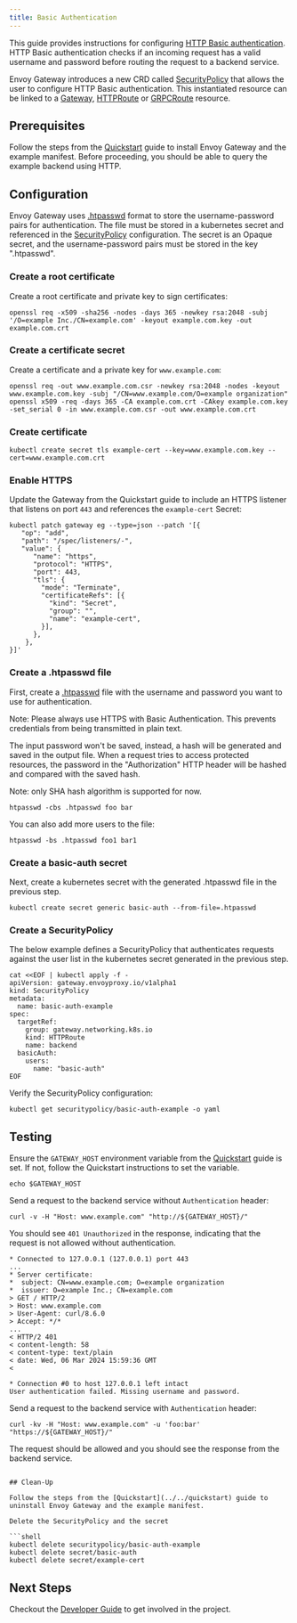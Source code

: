 ```yaml
---
title: Basic Authentication
---
```


This guide provides instructions for configuring [HTTP Basic authentication](https://tools.ietf.org/html/rfc2617). HTTP Basic authentication checks if an incoming request has a valid username and password before routing the request to a backend service.

Envoy Gateway introduces a new CRD called [SecurityPolicy](../../contributions/design/security-policy) that allows the user to configure HTTP Basic authentication. This instantiated resource can be linked to a [Gateway](https://gateway-api.sigs.k8s.io/api-types/gateway), [HTTPRoute](https://gateway-api.sigs.k8s.io/api-types/httproute) or [GRPCRoute](https://gateway-api.sigs.k8s.io/api-types/grpcroute) resource.

## Prerequisites

Follow the steps from the [Quickstart](../../quickstart) guide to install Envoy Gateway and the example manifest. Before proceeding, you should be able to query the example backend using HTTP.

## Configuration

Envoy Gateway uses [.htpasswd](https://httpd.apache.org/docs/current/programs/htpasswd.html) format to store the username-password pairs for authentication. The file must be stored in a kubernetes secret and referenced in the [SecurityPolicy](../../contributions/design/security-policy) configuration. The secret is an Opaque secret, and the username-password pairs must be stored in the key ".htpasswd".

### Create a root certificate

Create a root certificate and private key to sign certificates:

```shell
openssl req -x509 -sha256 -nodes -days 365 -newkey rsa:2048 -subj '/O=example Inc./CN=example.com' -keyout example.com.key -out example.com.crt
```

### Create a certificate secret

Create a certificate and a private key for `www.example.com`:

```shell
openssl req -out www.example.com.csr -newkey rsa:2048 -nodes -keyout www.example.com.key -subj "/CN=www.example.com/O=example organization"
openssl x509 -req -days 365 -CA example.com.crt -CAkey example.com.key -set_serial 0 -in www.example.com.csr -out www.example.com.crt
```

### Create certificate

```shell
kubectl create secret tls example-cert --key=www.example.com.key --cert=www.example.com.crt
```

### Enable HTTPS

Update the Gateway from the Quickstart guide to include an HTTPS listener that listens on port `443` and references the `example-cert` Secret:

```shell
kubectl patch gateway eg --type=json --patch '[{
   "op": "add",
   "path": "/spec/listeners/-",
   "value": {
      "name": "https",
      "protocol": "HTTPS",
      "port": 443,
      "tls": {
        "mode": "Terminate",
        "certificateRefs": [{
          "kind": "Secret",
          "group": "",
          "name": "example-cert",
        }],
      },
    },
}]'
```

### Create a .htpasswd file

First, create a [.htpasswd](https://httpd.apache.org/docs/current/programs/htpasswd.html) file with the username and password you want to use for authentication.

Note: Please always use HTTPS with Basic Authentication. This prevents credentials from being transmitted in plain text.

The input password won't be saved, instead, a hash will be generated and saved in the output file. When a request tries to access protected resources, the password in the "Authorization" HTTP header will be hashed and compared with the saved hash.

Note: only SHA hash algorithm is supported for now.

```shell
htpasswd -cbs .htpasswd foo bar
```

You can also add more users to the file:

```shell
htpasswd -bs .htpasswd foo1 bar1
```

### Create a basic-auth secret

Next, create a kubernetes secret with the generated .htpasswd file in the previous step.

```shell
kubectl create secret generic basic-auth --from-file=.htpasswd
```

### Create a SecurityPolicy

The below example defines a SecurityPolicy that authenticates requests against the user list in the kubernetes secret generated in the previous step.

```shell
cat <<EOF | kubectl apply -f -
apiVersion: gateway.envoyproxy.io/v1alpha1
kind: SecurityPolicy
metadata:
  name: basic-auth-example
spec:
  targetRef:
    group: gateway.networking.k8s.io
    kind: HTTPRoute
    name: backend
  basicAuth:
    users:
      name: "basic-auth"
EOF
```

Verify the SecurityPolicy configuration:

```shell
kubectl get securitypolicy/basic-auth-example -o yaml
```

## Testing

Ensure the `GATEWAY_HOST` environment variable from the [Quickstart](../quickstart) guide is set. If not, follow the Quickstart instructions to set the variable.

```shell
echo $GATEWAY_HOST
```

Send a request to the backend service without `Authentication` header:

```shell
curl -v -H "Host: www.example.com" "http://${GATEWAY_HOST}/"
```

You should see `401 Unauthorized` in the response, indicating that the request is not allowed without authentication.

```shell
* Connected to 127.0.0.1 (127.0.0.1) port 443
...
* Server certificate:
*  subject: CN=www.example.com; O=example organization
*  issuer: O=example Inc.; CN=example.com
> GET / HTTP/2
> Host: www.example.com
> User-Agent: curl/8.6.0
> Accept: */*
...
< HTTP/2 401
< content-length: 58
< content-type: text/plain
< date: Wed, 06 Mar 2024 15:59:36 GMT
<

* Connection #0 to host 127.0.0.1 left intact
User authentication failed. Missing username and password.
```

Send a request to the backend service with `Authentication` header:

```shell
curl -kv -H "Host: www.example.com" -u 'foo:bar' "https://${GATEWAY_HOST}/" 
```

The request should be allowed and you should see the response from the backend service.

```shell

## Clean-Up

Follow the steps from the [Quickstart](../../quickstart) guide to uninstall Envoy Gateway and the example manifest.

Delete the SecurityPolicy and the secret

```shell
kubectl delete securitypolicy/basic-auth-example
kubectl delete secret/basic-auth
kubectl delete secret/example-cert
```

## Next Steps

Checkout the [Developer Guide](../../contributions/develop) to get involved in the project.

